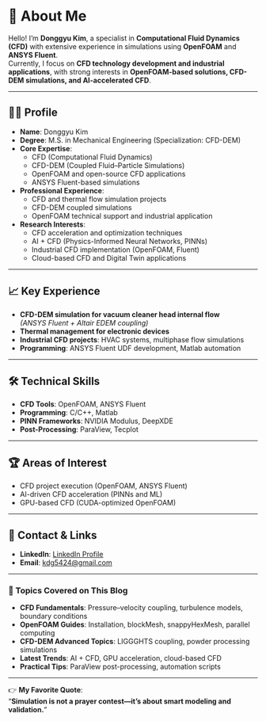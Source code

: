 # 👋 About Me

Hello! I’m **Donggyu Kim**, a specialist in **Computational Fluid Dynamics (CFD)** with extensive experience in simulations using **OpenFOAM** and **ANSYS Fluent**.  
Currently, I focus on **CFD technology development and industrial applications**, with strong interests in **OpenFOAM-based solutions, CFD-DEM simulations, and AI-accelerated CFD**.

---

## 🧑‍💻 Profile
- **Name**: Donggyu Kim  
- **Degree**: M.S. in Mechanical Engineering (Specialization: CFD-DEM)  
- **Core Expertise**:
  - CFD (Computational Fluid Dynamics)
  - CFD-DEM (Coupled Fluid–Particle Simulations)
  - OpenFOAM and open-source CFD applications
  - ANSYS Fluent-based simulations
- **Professional Experience**:
  - CFD and thermal flow simulation projects
  - CFD-DEM coupled simulations
  - OpenFOAM technical support and industrial application
- **Research Interests**:
  - CFD acceleration and optimization techniques
  - AI + CFD (Physics-Informed Neural Networks, PINNs)
  - Industrial CFD implementation (OpenFOAM, Fluent)
  - Cloud-based CFD and Digital Twin applications

---

## 📈 Key Experience
- **CFD-DEM simulation for vacuum cleaner head internal flow**  
  *(ANSYS Fluent + Altair EDEM coupling)*
- **Thermal management for electronic devices**
- **Industrial CFD projects**: HVAC systems, multiphase flow simulations
- **Programming**: ANSYS Fluent UDF development, Matlab automation

---

## 🛠 Technical Skills
- **CFD Tools**: OpenFOAM, ANSYS Fluent  
- **Programming**: C/C++, Matlab  
- **PINN Frameworks**: NVIDIA Modulus, DeepXDE  
- **Post-Processing**: ParaView, Tecplot  

---

## 🏆 Areas of Interest
- CFD project execution (OpenFOAM, ANSYS Fluent)
- AI-driven CFD acceleration (PINNs and ML)
- GPU-based CFD (CUDA-optimized OpenFOAM)

---

## 🔗 Contact & Links
- **LinkedIn**: [LinkedIn Profile](https://www.linkedin.com/in/donggyu-kim-072b51231/)  
- **Email**: kdg5424@gmail.com  

---

### 📌 Topics Covered on This Blog
- **CFD Fundamentals**: Pressure–velocity coupling, turbulence models, boundary conditions
- **OpenFOAM Guides**: Installation, blockMesh, snappyHexMesh, parallel computing
- **CFD-DEM Advanced Topics**: LIGGGHTS coupling, powder processing simulations
- **Latest Trends**: AI + CFD, GPU acceleration, cloud-based CFD
- **Practical Tips**: ParaView post-processing, automation scripts

---

👉 **My Favorite Quote**:  
“**Simulation is not a prayer contest—it’s about smart modeling and validation.**”
